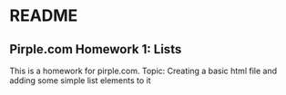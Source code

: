 # README

## Pirple.com Homework 1: Lists

This is a homework for pirple.com. Topic: Creating a basic html file and adding some simple list elements to it
